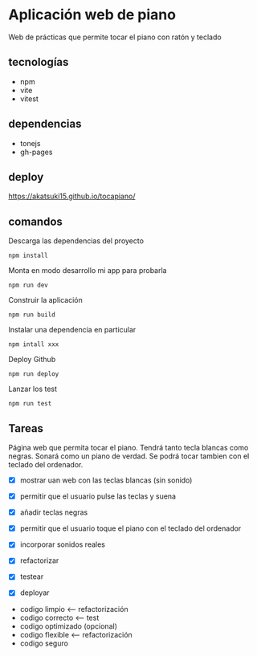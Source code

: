 # Aplicación web de piano
Web de prácticas que permite tocar el piano con ratón y teclado

## tecnologías
- npm
- vite
- vitest

## dependencias
- tonejs
- gh-pages

## deploy

https://akatsuki15.github.io/tocapiano/

## comandos
Descarga las dependencias del proyecto
```
npm install
```

Monta en modo desarrollo mi app para probarla
```
npm run dev
```

Construir la aplicación
```
npm run build
```

Instalar una dependencia en particular
```
npm intall xxx
```

Deploy Github
```
npm run deploy
```

Lanzar los test
```
npm run test
```

## Tareas
Página web que permita tocar el piano.
Tendrá tanto tecla blancas como negras.
Sonará como un piano de verdad.
Se podrá tocar tambien con el teclado del ordenador.

- [x] mostrar uan web con las teclas blancas (sin sonido)
- [x] permitir que el usuario pulse las teclas y suena
- [x] añadir teclas negras
- [x] permitir que el usuario toque el piano con el teclado del ordenador
- [x] incorporar sonidos reales
- [x] refactorizar
- [x] testear
- [x] deployar


- codigo limpio <-- refactorización
- codigo correcto <-- test
- codigo optimizado (opcional)
- codigo flexible <-- refactorización
- codigo seguro